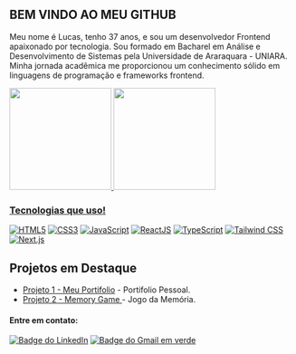

## BEM VINDO AO MEU GITHUB
<p>
Meu nome é Lucas, tenho 37 anos, e sou um desenvolvedor Frontend apaixonado por tecnologia. Sou formado em Bacharel em Análise e Desenvolvimento de Sistemas pela Universidade de Araraquara - UNIARA. Minha jornada acadêmica me proporcionou um conhecimento sólido em linguagens de programação e frameworks frontend.
</p>

<div>

<a href="https://github.com/benattilc">
<img height="180em" src="https://github-readme-stats.vercel.app/api?username=benattilc&show_icons=true&theme=merko"/>
 <a href="https://github.com/dfilitto">
<img height="180em" src="https://github-readme-stats.vercel.app/api/top-langs/?username=benattilc&layout=compact&langs_count=7&theme=merko"/>

</div>

### Tecnologias que uso!
[![HTML5](https://img.shields.io/badge/HTML5-E34F26?style=for-the-badge&logo=html5&logoColor=white)](https://developer.mozilla.org/en-US/docs/Web/HTML)  [![CSS3](https://img.shields.io/badge/CSS3-1572B6?style=for-the-badge&logo=css3&logoColor=white)](https://developer.mozilla.org/en-US/docs/Web/CSS)  [![JavaScript](https://img.shields.io/badge/JavaScript-F7DF1E?style=for-the-badge&logo=javascript&logoColor=black)](https://developer.mozilla.org/en-US/docs/Web/JavaScript)  [![ReactJS](https://img.shields.io/badge/ReactJS-61DAFB?style=for-the-badge&logo=react&logoColor=black)](https://reactjs.org/)  [![TypeScript](https://img.shields.io/badge/TypeScript-3178C6?style=for-the-badge&logo=typescript&logoColor=white)](https://www.typescriptlang.org/)  [![Tailwind CSS](https://img.shields.io/badge/Tailwind%20CSS-38B2AC?style=for-the-badge&logo=tailwind-css&logoColor=white)](https://tailwindcss.com/) [![Next.js](https://img.shields.io/badge/Next.js-000000?style=for-the-badge&logo=next.js&logoColor=white)](https://nextjs.org/)

## Projetos em Destaque

- [Projeto 1 - Meu Portifolio](https://github.com/benattilc/portifolio) - Portifolio Pessoal.
- [Projeto 2 - Memory Game ](https://github.com/benattilc/memorygame) - Jogo da Memória.

#### Entre em contato:

[![Badge do LinkedIn](https://img.shields.io/badge/LinkedIn-blue?style=for-the-badge&logo=linkedin&logoColor=white)](https://www.linkedin.com/) [![Badge do Gmail em verde](https://img.shields.io/badge/Gmail-green?style=for-the-badge&logo=gmail&logoColor=white)](https://mail.google.com/)


